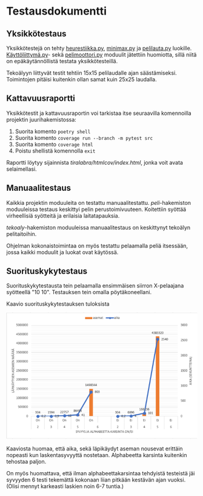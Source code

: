 
# Testausdokumentti

## Yksikkötestaus

Yksikkötestejä on tehty [heurestiikka.py](/src/tekoaly/heurestiikka.py), [minimax.py](/src/tekoaly/minimax.py) ja [pelilauta.py](/src/peli/pelilauta.py) luokille. [Käyttöliittymä.py](/src/peli/kayttoliittyma.py)- sekä [pelimoottori.py](/src/peli/pelimoottori.py) moduulit jätettiin huomiotta, sillä niitä on epäkäytännöllistä testata yksikkötesteillä.

Tekoälyyn liittyvät testit tehtiin 15x15 pelilaudalle ajan säästämiseksi. Toimintojen pitäisi kuitenkin ollan samat kuin 25x25 laudalla.


## Kattavuusraportti

Yksikkötestit ja kattavuusraportin voi tarkistaa itse seuraavilla komennoilla projektin juurihakemistossa:

1. Suorita komento ```poetry shell```
2. Suorita komento ```coverage run --branch -m pytest src```
3. Suorita komento ```coverage html```
4. Poistu shellistä komennolla ```exit```

Raportti löytyy sijainnista *tiralabra/htmlcov/index.html*, jonka voit avata selaimellasi.

## Manuaalitestaus

Kaikkia projektin moduuleita on testattu manuaalitestattu. *peli*-hakemiston moduuleissa testaus keskittyi pelin perustoimivuuteen. Koitettiin syöttää virheellisiä syötteitä ja erilaisia laitatapauksia.

*tekoaly*-hakemiston moduuleissa manuaalitestaus on keskittynyt tekoälyn pelitaitoihin. 

Ohjelman kokonaistoimintaa on myös testattu pelaamalla peliä itsessään, jossa kaikki moduulit ja luokat ovat käytössä.

## Suorituskykytestaus

Suorituskykytestausta tein pelaamalla ensimmäisen siirron X-pelaajana syötteellä "10 10". Testauksen tein omalla pöytäkoneellani.

Kaavio suorituskykytestauksen tuloksista

![kaavio suorituskykytuloksista](./kuvat/tulokset.png)

Kaaviosta huomaa, että aika, sekä läpikäydyt aseman nousevat erittäin nopeasti kun laskentasyvyyttä nostetaan. Alphabeetta karsinta kuitenkin tehostaa paljon.

On myös huomattava, että ilman alphabeettakarsintaa tehdyistä testeistä jäi syvyyden 6 testi tekemättä kokonaan liian pitkään kestävän ajan vuoksi. (Olisi mennyt karkeasti laskien noin 6-7 tuntia.)
